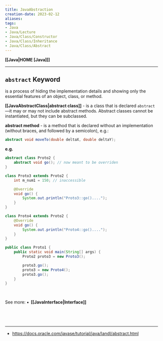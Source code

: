 ```yaml
---
title: JavaAbstraction
creation-date: 2023-02-12
aliases:
tags:
- Java
- Java/Lecture
- Java/Class/Constructor
- Java/Class/Inheritance
- Java/Class/Abstract
---
```

**[[Java|HOME [Java]]]**

---
## `abstract` Keyword
is a process of hiding the implementation details and showing only the essential features of an object, class, or method.

**[[JavaAbstractClass|abstract class]]** - is a class that is declared `abstract`—it may or may not include abstract methods. Abstract classes cannot be instantiated, but they can be subclassed.

**abstract method** - is a method that is declared without an implementation (without braces, and followed by a semicolon), e.g.:
```java
abstract void moveTo(double deltaX, double deltaY);
```

**e.g.**
```java
abstract class Proto2 {
    abstract void go(); // now meant to be overriden
}

class Proto3 extends Proto2 {
    int m_num1 = 150; // inaccessible

    @Override
    void go() {
        System.out.println("Proto3::go()....");
    }
}

class Proto4 extends Proto2 {
    @Override
    void go() {
        System.out.println("Proto4::go()....");
    }
}

public class Proto1 {
    public static void main(String[] args) {
        Proto2 proto3 = new Proto3();

        proto3.go();
        proto3 = new Proto4();
        proto3.go();
    }
}
```

<br>

See more:
▪$\ \,$**[[JavaInterface|Interface]]**

<br>

# 
---
- https://docs.oracle.com/javase/tutorial/java/IandI/abstract.html
